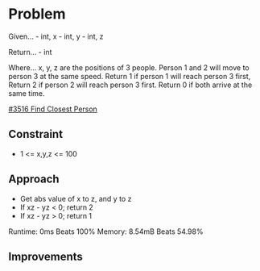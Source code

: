 
# Problem
Given...
    - int, x
    - int, y
    - int, z

Return...
    - int

Where...
x, y, z are the positions of 3 people. Person 1 and 2 will move to person 3 at 
the same speed. Return 1 if person 1 will reach person 3 first, Return 2 if 
person 2 will reach person 3 first. Return 0 if both arrive at the same time.

[\#3516 Find Closest Person](https://leetcode.com/problems/find-closest-person/description/?envType=daily-question&envId=2025-09-04)

## Constraint
- 1 <= x,y,z <= 100

## Approach
- Get abs value of x to z, and y to z
- If xz - yz < 0; return 2
- If xz - yz > 0; return 1

Runtime:
0ms Beats 100%
Memory:
8.54mB Beats 54.98%

## Improvements


